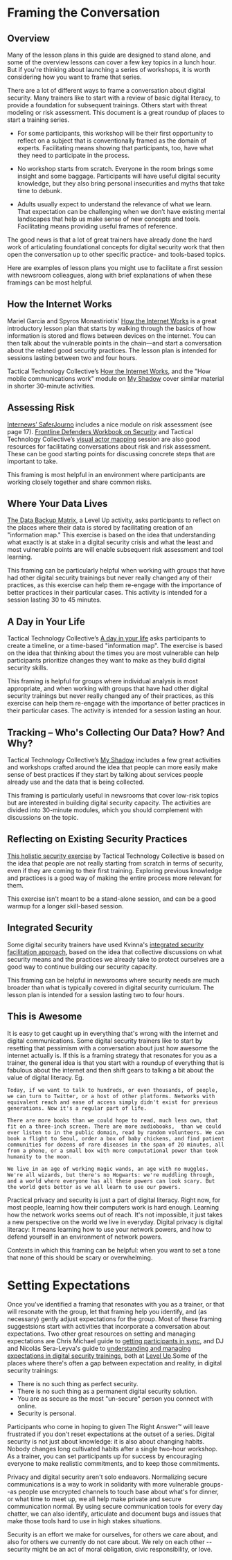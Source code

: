 # Framing the Conversation

## Overview

Many of the lesson plans in this guide are designed to stand alone, and some of the overview lessons can cover a few key topics in a lunch hour. But if you're thinking about launching a series of workshops, it is worth considering how you want to frame that series.

There are a lot of different ways to frame a conversation about digital security. Many trainers like to start with a review of basic digital literacy, to provide a foundation for subsequent trainings. Others start with threat modeling or risk assessment. This document is a great roundup of places to start a training series.

* For some participants, this workshop will be their first opportunity to reflect on a subject that is conventionally framed as the domain of experts. Facilitating means showing that participants, too, have what they need to participate in the process.

* No workshop starts from scratch. Everyone in the room brings some insight and some baggage. Participants will have useful digital security knowledge, but they also bring personal insecurities and myths that take time to debunk.

* Adults usually expect to understand the relevance of what we learn. That expectation can be challenging when we don’t have existing mental landscapes that help us make sense of new concepts and tools. Facilitating means providing useful frames of reference.

The good news is that a lot of great trainers have already done the hard work of articulating foundational concepts for digital security work that then open the conversation up to other specific practice- and tools-based topics.

Here are examples of lesson plans you might use to facilitate a first session with newsroom colleagues, along with brief explanations of when these framings can be most helpful.

## How the Internet Works

Mariel Garcia and Spyros Monastiriotis' [How the Internet Works](https://docs.google.com/document/d/1SmHfpm3Dy2ym9gUJfnA0hA12ytQ3LlW31Y5l_TCJkJo/edit) is a great introductory lesson plan that starts by walking through the basics of how information is stored and flows between devices on the internet. You can then talk about the vulnerable points in the chain—and start a conversation about the related good security practices. The lesson plan is intended for sessions lasting between two and four hours.

Tactical Technology Collective’s [How the Internet Works](https://gendersec.tacticaltech.org/wiki/index.php/Hands_On_How_the_internet_works), and the "How mobile communications work" module on [My Shadow](https://myshadow.org/train) cover similar material in shorter 30-minute activities.

## Assessing Risk

[Internews’ SaferJourno](https://www.internews.org/sites/default/files/resources/SaferJournoGuide_2014-03-21.pdf) includes a nice module on risk assessment (see page 17). [Frontline Defenders Workbook on Security](https://www.frontlinedefenders.org/en/resource-publication/workbook-security-practical-steps-human-rights-defenders-risk) and Tactical Technology Collective’s [visual actor mapping](https://holistic-security.tacticaltech.org/exercises/explore/visual-actor-mapping-part-1) session are also good resources for facilitating conversations about risk and risk assessment. These can be good starting points for discussing concrete steps that are important to take.

This framing is most helpful in an environment where participants are working closely together and share common risks.

## Where Your Data Lives

[The Data Backup Matrix](https://level-up.cc/curriculum/protecting-data/data-backup-basics/activity-discussion/data-backup-matrix-creating-information-map/), a Level Up activity, asks participants to reflect on the places where their data is stored by facilitating creation of an "information map." This exercise is based on the idea that understanding what exactly is at stake in a digital security crisis and what the least and most vulnerable points are will enable subsequent risk assessment and tool learning.

This framing can be particularly helpful when working with groups that have had other digital security trainings but never really changed any of their practices, as this exercise can help them re-engage with the importance of better practices in their particular cases. This activity is intended for a session lasting 30 to 45 minutes.

## A Day in Your Life

Tactical Technology Collective’s [A day in your life](https://gendersec.tacticaltech.org/wiki/index.php/Holistic_security_-_A_day_in_your_life) asks participants to create a timeline, or a time-based "information map". The exercise is based on the idea that thinking about the times you are most vulnerable can help participants prioritize changes they want to make as they build digital security skills.

This framing is helpful for groups where individual analysis is most appropriate, and when working with groups that have had other digital security trainings but never really changed any of their practices, as this exercise can help them re-engage with the importance of better practices in their particular cases. The activity is intended for a session lasting an hour.

## Tracking – Who's Collecting Our Data? How? And Why?

Tactical Technology Collective’s [My Shadow](https://myshadow.org/train) includes a few great  activities and workshops crafted around the idea that people can more easily make sense of best practices if they start by talking about services people already use and the data that is being collected.

This framing is particularly useful in newsrooms that cover low-risk topics but are interested in building digital security capacity. The activities are divided into 30-minute modules, which you should complement with discussions on the topic.

## Reflecting on Existing Security Practices

[This holistic security exercise](https://holistic-security.tacticaltech.org/exercises/prepare/1-1-reflecting-on-existing-security-practices) by Tactical Technology Collective is based on the idea that people are not really starting from scratch in terms of security, even if they are coming to their first training. Exploring previous knowledge and practices is a good way of making the entire process more relevant for them.

This exercise isn't meant to be a stand-alone session, and can be a good warmup for a longer skill-based session.

## Integrated Security

Some digital security trainers have used Kvinna's [integrated security facilitation approach](http://www.integratedsecuritymanual.org/sites/default/files/samplestructure_0.pdf), based on the idea that collective discussions on what security means and the practices we already take to protect ourselves are a good way to continue building our security capacity.

This framing can be helpful in newsrooms where security needs are much broader than what is typically covered in digital security curriculum. The lesson plan is intended for a session lasting two to four hours.

## This is Awesome

It is easy to get caught up in everything that's wrong with the internet and digital communications. Some digital security trainers like to start by resetting that pessimism with a conversation about just how awesome the internet actually is. If this is a framing strategy that resonates for you as a trainer, the general idea is that you start with a roundup of everything that is fabulous about the internet and then shift gears to talking a bit about the value of digital literacy. Eg. 

    Today, if we want to talk to hundreds, or even thousands, of people, we can turn to Twitter, or a host of other platforms. Networks with equivalent reach and ease of access simply didn't exist for previous generations. Now it's a regular part of life.

    There are more books than we could hope to read, much less own, that fit on a three-inch screen. There are more audiobooks,  than we could ever listen to in the public domain, read by random volunteers. We can book a flight to Seoul, order a box of baby chickens, and find patient communities for dozens of rare diseases in the span of 20 minutes, all from a phone, or a small box with more computational power than took humanity to the moon.

    We live in an age of working magic wands, an age with no muggles. We're all wizards, but there's no Hogwarts: we're muddling through, and a world where everyone has all these powers can look scary. But the world gets better as we all learn to use our powers.

Practical privacy and security is just a part of digital literacy. Right now, for most people, learning how their computers work is hard enough. Learning how the network works seems out of reach. It's not impossible, it just takes a new perspective on the world we live in everyday. Digital privacy is digital literacy: It means learning how to use your network powers, and how to defend yourself in an environment of network powers.

Contexts in which this framing can be helpful: when you want to set a tone that none of this should be scary or overwhelming.

# Setting Expectations

Once you've identified a framing that resonates with you as a trainer, or that will resonate with the group, let that framing help you identify, and (as necessary) gently adjust expectations for the group. Most of these framing suggestsions start with activities that incorporate a conversation about expectations. Two other great resources on setting and managing expectations are Chris Michael guide to  [getting participants in sync](https://level-up.cc/you-the-trainer/first-3-sessions-of-your-event/developing-a-shared-brain/), and DJ and Nicolás Sera-Leyva's guide to [understanding and managing expectations in digital security trainings](https://www.level-up.cc/you-the-trainer/setting-expectations-for-participants-organizers-and-yourself/), both at [Level Up](https://www.level-up.cc).Some of the places where there's often a gap between expectation and reality, in digital security trainings: 

* There is no such thing as perfect security.
* There is no such thing as a permanent digital security solution.
* You are as secure as the most "un-secure" person you connect with online.
* Security is personal. 

Participants who come in hoping to given The Right Answer™️ will leave frustrated if you don't reset expectations at the outset of a series. Digital security is not just about knowledge: it is also about changing habits. Nobody changes long cultivated habits after a single two-hour workshop. As a trainer, you can set participants up for success by encouraging everyone to make realistic commitments, and to keep those commitments.

Privacy and digital security aren't solo endeavors. Normalizing secure communications is a way to work in solidarity with more vulnerable groups--as people use encrypted channels to touch base about what's for dinner, or what time to meet up, we all help make private and secure communication normal. By using secure communication tools for every day chatter, we can also identify, articulate and document bugs and issues that make those tools hard to use in high stakes situations. 

Security is an effort we make for ourselves, for others we care about, and also for others we currently do not care about. We rely on each other -- security might be an act of moral obligation, civic responsibility, or love.

